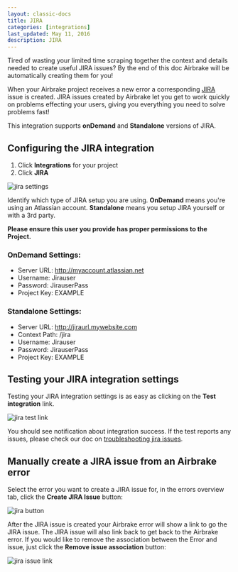 ```yaml
---
layout: classic-docs
title: JIRA
categories: [integrations]
last_updated: May 11, 2016
description: JIRA
---
```



Tired of wasting your limited time scraping together the context and
details needed to create useful JIRA issues? By the end of this doc Airbrake
will be automatically creating them for you!

When your Airbrake project receives a new error a corresponding
[JIRA](http://www.atlassian.com/software/jira/overview) issue is created.
JIRA issues created by Airbrake let you get to work quickly on
problems effecting your users, giving you everything you need to solve problems
fast!

This integration supports **onDemand** and **Standalone** versions of JIRA.

## Configuring the JIRA integration

1. Click **Integrations** for your project
2. Click **JIRA**

![jira settings](/docs/assets/img/docs/integrations/jira_settings.png)

Identify which type of JIRA setup you are using. **OnDemand** means you're using an
Atlassian account. **Standalone** means you setup JIRA yourself or with a 3rd
party.

**Please ensure this user you provide has proper permissions to the Project.**

### OnDemand Settings:
- Server URL: http://myaccount.atlassian.net
- Username: Jirauser
- Password: JirauserPass
- Project Key: EXAMPLE

### Standalone Settings:
- Server URL: http://jiraurl.mywebsite.com
- Context Path: /jira
- Username: Jirauser
- Password: JirauserPass
- Project Key: EXAMPLE

## Testing your JIRA integration settings

Testing your JIRA integration settings is as easy as clicking on the **Test
integration** link.

![jira test link](/docs/assets/img/docs/integrations/jira_testing.png)

You should see notification about integration success.
If the test reports any issues, please check our doc on [troubleshooting jira issues](/docs/integrations/troubleshooting-jira-issues).

## Manually create a JIRA issue from an Airbrake error

Select the error you want to create a JIRA issue for, in the errors overview
tab, click the **Create JIRA Issue** button:

![jira button](/docs/assets/img/docs/integrations/jira_button.png)

After the JIRA issue is created your Airbrake error will show a link to go the
JIRA issue. The JIRA issue will also link back to get back to the Airbrake error.
If you would like to remove the association between the Error and issue, just
click the **Remove issue association** button:

![jira issue link](/docs/assets/img/docs/integrations/jira_issue_link.png)
